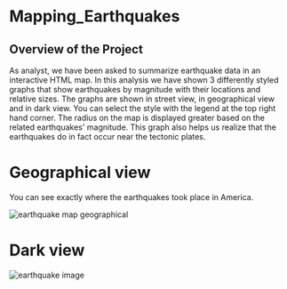 # Mapping_Earthquakes

## Overview of the Project

As analyst, we have been asked to summarize earthquake data in an interactive HTML map. In this analysis we have shown 3 differently styled graphs that show earthquakes by magnitude with their locations and relative sizes. The graphs are shown in street view, in geographical view and in dark view. You can select the style with the legend at the top right hand corner. The radius on the map is displayed greater based on the related earthquakes' magnitude. This graph also helps us realize that the earthquakes do in fact occur near the tectonic plates.

# Geographical view 

You can see exactly where the earthquakes took place in America.

![earthquake map geographical](https://user-images.githubusercontent.com/88689043/143160222-bb22adf0-8526-4b25-8d1d-be882165184d.PNG)

# Dark view

![earthquake image](https://user-images.githubusercontent.com/88689043/143160230-fc5e3c22-0e19-458e-862c-9df6f331d78a.PNG)
